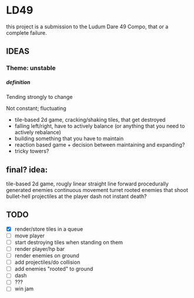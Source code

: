 # LD49
this project is a submission to the Ludum Dare 49 Compo, that or a complete failure.

## IDEAS
### Theme: unstable
##### definition
Tending strongly to change

Not constant; fluctuating

- tile-based 2d game, cracking/shaking tiles, that get destroyed
- falling left/right, have to actively balance (or anything that you need to actively rebalance)
- building something that you have to maintain
- reaction based game + decision between maintaining and expanding?
- tricky towers?

## final? idea:
tile-based 2d game, rougly linear straight line forward
procedurally generated enemies
continuous movement
turret rooted enemies that shoot bullet-hell projectiles at the player
dash
not instant death? 

## TODO

- [x] render/store tiles in a queue
- [ ] move player
- [ ] start destroying tiles when standing on them
- [ ] render player/hp bar
- [ ] render enemies on ground
- [ ] add projectiles/do collision
- [ ] add enemies "rooted" to ground
- [ ] dash
- [ ] ???
- [ ] win jam